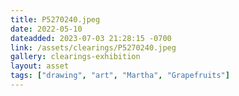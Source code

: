 ```yaml
---
title: P5270240.jpeg
date: 2022-05-10
dateadded: 2023-07-03 21:28:15 -0700
link: /assets/clearings/P5270240.jpeg
gallery: clearings-exhibition
layout: asset
tags: ["drawing", "art", "Martha", "Grapefruits"]
--- 
```

